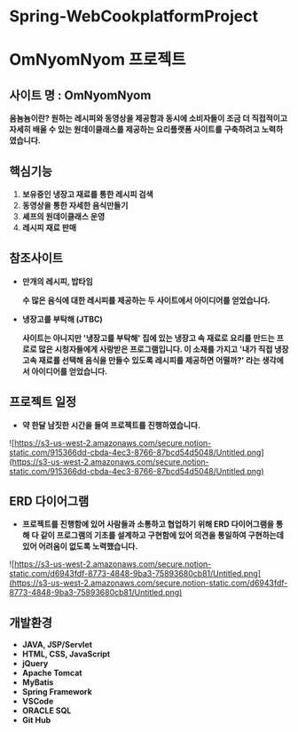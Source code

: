 # Spring-WebCookplatformProject
# OmNyomNyom 프로젝트

## **사이트 명 : OmNyomNyom**

**옴뇸뇸이란? 원하는 레시피와 동영상을 제공함과 동시에 소비자들이 조금 더 직접적이고 자세히 배울 수 있는 원데이클래스를 제공하는 요리플랫폼 사이트를 구축하려고 노력하였습니다.**

## **핵심기능**

1. **보유중인 냉장고 재료를 통한 레시피 검색**
2. **동영상을 통한 자세한 음식만들기**
3. **셰프의 원데이클래스 운영**
4. **레시피 재료 판매**

## **참조사이트**

- **만개의 레시피, 밥타임**

    **수 많은 음식에 대한 레시피를 제공하는 두 사이트에서 아이디어를 얻었습니다.**

- **냉장고를 부탁해 (JTBC)**

    **사이트는 아니지만 '냉장고를 부탁해' 집에 있는 냉장고 속 재료로 요리를 만드는 프로로 많은 시청자들에게 사랑받은 프로그램입니다. 이 소재를 가지고 '내가 직접 냉장고속 재료를 선택해 음식을 만들수 있도록 레시피를 제공하면 어떨까?' 라는 생각에서 아이디어를 얻었습니다.**

## **프로젝트 일정**

- **약 한달 남짓한 시간을 들여 프로젝트를 진행하였습니다.**

![https://s3-us-west-2.amazonaws.com/secure.notion-static.com/915366dd-cbda-4ec3-8766-87bcd54d5048/Untitled.png](https://s3-us-west-2.amazonaws.com/secure.notion-static.com/915366dd-cbda-4ec3-8766-87bcd54d5048/Untitled.png)
## **ERD 다이어그램**

- **프로젝트를 진행함에 있어 사람들과 소통하고 협업하기 위해 ERD 다이어그램을 통해 다 같이 프로그램의 기초를 설계하고 구현함에 있어 의견을 통일하여 구현하는데 있어 어려움이 없도록 노력했습니다.**

![https://s3-us-west-2.amazonaws.com/secure.notion-static.com/d6943fdf-8773-4848-9ba3-75893680cb81/Untitled.png](https://s3-us-west-2.amazonaws.com/secure.notion-static.com/d6943fdf-8773-4848-9ba3-75893680cb81/Untitled.png)

## 개발환경

- **JAVA, JSP/Servlet**
- **HTML, CSS, JavaScript**
- **jQuery**
- **Apache Tomcat**
- **MyBatis**
- **Spring Framework**
- **VSCode**
- **ORACLE SQL**
- **Git Hub**
